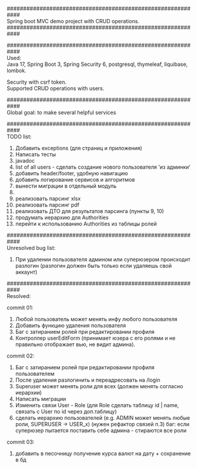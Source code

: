############################################################<br>
Spring boot MVC demo project with CRUD operations.<br>
############################################################<br>

############################################################<br>
Used:<br>
Java 17,
Spring Boot 3,
Spring Security 6,
postgresql, thymeleaf, liquibase, lombok.<br>

Security with csrf token.<br>
Supported CRUD operations with users.<br>

############################################################<br>
Global goal: to make several helpful services<br>

############################################################<br>
TODO list:<br>

1) Добавить exceptions (для страниц и приложения)
2) Написать тесты
3) javadoc
4) list of all users - сделать создание нового пользователя 'из админки'
5) добавить header/footer, удобную навигацию
6) добавить логирование сервисов и алгоритмов
7) вынести миграции в отдельный модуль
8)
9) реализовать парсинг xlsx
10) реализовать парсинг pdf
11) реализовать ДТО для результатов парсинга (пункты 9, 10)
12) продумать иерархию для Authorities
13) перейти к использованию Authorities из таблицы ролей

############################################################<br>
Unresolved bug list:<br>

1) При удалении пользователя админом или суперюзером происходит разлогин (разлогин должен быть только если удаляешь свой
   аккаунт)

############################################################<br>
Resolved:<br>

commit 01:
1) Любой пользователь может менять инфу любого пользователя
2) Добавить функцию удаления пользователя
3) Баг с затиранием ролей при редактировании профиля
4) Контроллер userEditForm (принимает юзера с его ролями и не правильно отображает вью, не видит админа).<br>

commit 02:
1) Баг с затиранием ролей при редактировании профиля пользователем
2) После удаления разлогинить и переадресовать на /login
3) Superuser может менять роли для всех (должен менять согласно иерархии)
4) Написать миграции
5) Изменить связи User - Role (для Role сделать таблицу id | name, связать c User по id через доп.таблицу)
6) сделать иерархию пользователей (e.g. ADMIN может менять любые роли, SUPERUSER -> USER_x) (нужен рефактор связей п.3)
   баг: если суперюзер пытается поставить себе админа - стираются все роли

commit 03:
1) добавить в песочницу получение курса валют на дату + сохранение в бд